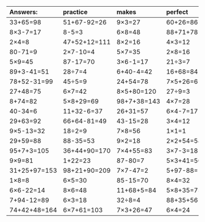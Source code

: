 | Answers: | practice | makes | perfect | ! |
| :--- | :--- | :--- | :--- | :--- |
| 33+65=98 | 51+67-92=26 | 9×3=27 | 60+26=86 | 9×7=63 | 
| 8×3-7=17 | 8-5=3 | 6×8=48 | 88+71+78=237 | 22-13=9 | 
| 2×4=8 | 47+52+12=111 | 8×2=16 | 4×3=12 | 8-5=3 | 
| 80-71=9 | 2×7-10=4 | 5×7=35 | 2×8=16 | 7×3=21 | 
| 5×9=45 | 87-17=70 | 3×6-1=17 | 21÷3=7 | 27+21=48 | 
| 89+3-41=51 | 28÷7=4 | 6+40-4=42 | 16+68=84 | 97-43=54 | 
| 78+52-31=99 | 45÷5=9 | 24+54=78 | 7×5+26=61 | 4×5=20 | 
| 27+48=75 | 6×7=42 | 8×5+80=120 | 27÷9=3 | 80-17=63 | 
| 8+74=82 | 5×8+29=69 | 98+7+38=143 | 4×7=28 | 5×6=30 | 
| 40-34=6 | 11+32-6=37 | 26+31=57 | 6×4-7=17 | 4×8-7=25 | 
| 29+63=92 | 66+64-81=49 | 43-15=28 | 3×4=12 | 7×5-17=18 | 
| 9×5-13=32 | 18÷2=9 | 7×8=56 | 1×1=1 | 56÷7=8 | 
| 29+59=88 | 88-35=53 | 9×2=18 | 2×2+54=58 | 71+17+78=166 | 
| 95+7+3=105 | 36+44+90=170 | 7×4+55=83 | 3×7-3=18 | 7×5=35 | 
| 9×9=81 | 1+22=23 | 87-80=7 | 5×3+41=56 | 5×9-34=11 | 
| 31+25+97=153 | 98+21+90=209 | 7×7-47=2 | 5+97-88=14 | 48÷6=8 | 
| 1×8=8 | 6×5=30 | 85-15=70 | 8×4=32 | 50+27=77 | 
| 6×6-22=14 | 8×6=48 | 11+68+5=84 | 5×8+35=75 | 11+6-13=4 | 
| 7+94-12=89 | 6×3=18 | 32÷8=4 | 88+35+56=179 | 19+74=93 | 
| 74+42+48=164 | 6×7+61=103 | 7×3+26=47 | 6×4=24 | 65-13=52 | 
